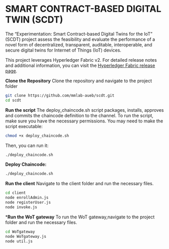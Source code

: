 # SMART CONTRACT-BASED DIGITAL TWIN (SCDT)

The “Experimentation: Smart Contract-based Digital Twins for the IoT” (SCDT) project assess the feasibility and evaluate the performance of a novel form of decentralized, transparent, auditable, interoperable, and secure digital twins for Internet of Things (IoT) devices.

This project leverages Hyperledger Fabric v2. For detailed release notes and additional information, you can visit the [Hyperledger Fabric release page](https://hyperledger-fabric.readthedocs.io/en/release-2.5/). 

**Clone the Repository**
Clone the repository and navigate to the project folder
```bash
git clone https://github.com/mmlab-aueb/scdt.git
cd scdt
```

**Run the script**
The deploy_chaincode.sh script packages, installs, approves and commits the chaincode definition to the channel.
To run the script, make sure you have the necessary permissions. You may need to make the script executable:
```bash
chmod +x deploy_chaincode.sh
```
Then, you can run it:
```bash
./deploy_chaincode.sh
```

**Deploy Chaincode:**
```bash
./deploy_chaincode.sh
```

**Run the client**
Navigate to the client folder and run the necessary files.
```bash
cd client
node enrollAdmin.js
node registerUser.js
node invoke.js
```

***Run the WoT gateway**
To run the WoT gateway,navigate to the project folder and run the necessary files.
```bash
cd WoTgateway
node WoTgateway.js
node util.js
```
